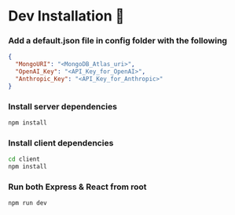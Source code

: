 # Dev Installation 🚀

### Add a default.json file in config folder with the following

```json
{
  "MongoURI": "<MongoDB_Atlas_uri>",
  "OpenAI_Key": "<API_Key_for_OpenAI>",
  "Anthropic_Key": "<API_Key_for_Anthropic>"
}
```

### Install server dependencies

```bash
npm install
```

### Install client dependencies

```bash
cd client
npm install
```

### Run both Express & React from root

```bash
npm run dev
```

